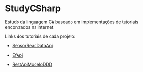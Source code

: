 # StudyCSharp

Estudo da linguagem C# baseado em implementações de tutoriais encontrados na internet.

Links dos tutoriais de cada projeto:

* [SensorReadDataApi](https://youtu.be/_KRSMsMIDvg)

* [EfApi](https://youtu.be/but7jqjopKM)

* [RestApiModeloDDD](https://youtu.be/plS-rf2UIPI)
